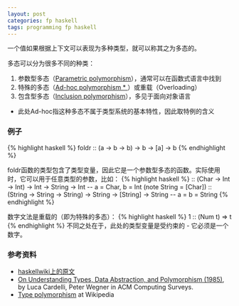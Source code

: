 ```yaml
---
layout: post
categories: fp haskell
tags: programming fp haskell
---
```

一个值如果根据上下文可以表现为多种类型，就可以称其之为多态的。

多态可以分为很多不同的种类：
1. 参数型多态（[Parametric polymorphism](http://en.wikipedia.org/wiki/Parametric_polymorphism)），通常可以在函数式语言中找到
2. 特殊的多态（[Ad-hoc polymorphism  *  ](http://en.wikipedia.org/wiki/Ad-hoc_polymorphism)）或重载（Overloading）
3. 包含型多态（[Inclusion polymorphism](http://en.wikipedia.org/wiki/Inclusion_polymorphism)），多见于面向对象语言

  * 此处Ad-hoc指这种多态不属于类型系统的基本特性，因此取特例的含义

### 例子
{% highlight haskell %}
foldr :: (a -> b -> b) -> b -> [a] -> b
{% endhighlight %}

foldr函数的类型包含了类型变量，因此它是一个参数型多态的函数。实际使用时，它可以用于任意类型的参数，比如：
{% highlight haskell %}
:: (Char -> Int -> Int) -> Int -> String -> Int -- a = Char, b = Int (note String = [Char])
:: (String -> String -> String) -> String -> [String] -> String -- a = b = String
{% endhighlight %}

数字文法是重载的（即为特殊的多态）：
{% highlight haskell %}
1 :: (Num t) => t
{% endhighlight %}
不同之处在于，此处的类型变量是受约束的 - 它必须是一个数字。

### 参考资料
* [haskellwiki上的原文](http://www.haskell.org/haskellwiki/Polymorphism)
* [On Understanding Types, Data Abstraction, and Polymorphism (1985)](http://citeseer.nj.nec.com/cardelli85understanding.html), by Luca Cardelli, Peter Wegner in ACM Computing Surveys.
* [Type polymorphism](http://en.wikipedia.org/wiki/Type_polymorphism) at Wikipedia
